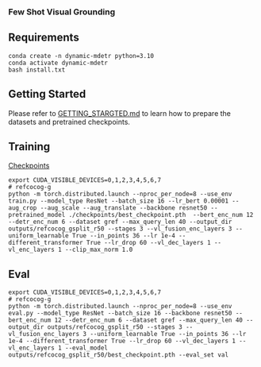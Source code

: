 ###  Few Shot Visual Grounding 


## Requirements

```shell
conda create -n dynamic-mdetr python=3.10
conda activate dynamic-mdetr
bash install.txt
```

## Getting Started
Please refer to [GETTING_STARGTED.md](docs/GETTING_STARTED.md) to learn how to prepare the datasets and pretrained checkpoints.

## Training
[Checkpoints](https://drive.google.com/drive/folders/1stGPq4Sz_Vu60QliUzey8m6iYXrrF3Ua?usp=drive_link)
```shell
export CUDA_VISIBLE_DEVICES=0,1,2,3,4,5,6,7
# refcocog-g
python -m torch.distributed.launch --nproc_per_node=8 --use_env train.py --model_type ResNet --batch_size 16 --lr_bert 0.00001 --aug_crop --aug_scale --aug_translate --backbone resnet50 --pretrained_model ./checkpoints/best_checkpoint.pth  --bert_enc_num 12 --detr_enc_num 6 --dataset gref --max_query_len 40 --output_dir outputs/refcocog_gsplit_r50 --stages 3 --vl_fusion_enc_layers 3 --uniform_learnable True --in_points 36 --lr 1e-4 --different_transformer True --lr_drop 60 --vl_dec_layers 1 --vl_enc_layers 1 --clip_max_norm 1.0
```

## Eval
```shell
export CUDA_VISIBLE_DEVICES=0,1,2,3,4,5,6,7
# refcocog-g
python -m torch.distributed.launch --nproc_per_node=8 --use_env eval.py --model_type ResNet --batch_size 16 --backbone resnet50 --bert_enc_num 12 --detr_enc_num 6 --dataset gref --max_query_len 40 --output_dir outputs/refcocog_gsplit_r50 --stages 3 --vl_fusion_enc_layers 3 --uniform_learnable True --in_points 36 --lr 1e-4 --different_transformer True --lr_drop 60 --vl_dec_layers 1 --vl_enc_layers 1 --eval_model outputs/refcocog_gsplit_r50/best_checkpoint.pth --eval_set val
```
